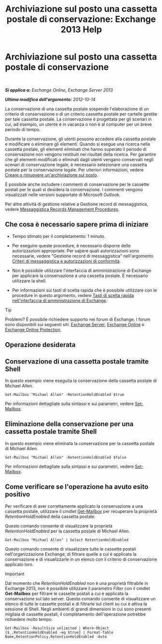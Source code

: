 ﻿---
title: 'Archiviazione sul posto una cassetta postale di conservazione: Exchange 2013 Help'
TOCTitle: Archiviazione sul posto una cassetta postale di conservazione
ms:assetid: 2baac4a7-3402-4142-bfb3-1649a950e677
ms:mtpsurl: https://technet.microsoft.com/it-it/library/Dd335168(v=EXCHG.150)
ms:contentKeyID: 50480307
ms.date: 05/22/2018
mtps_version: v=EXCHG.150
ms.translationtype: MT
---

# Archiviazione sul posto una cassetta postale di conservazione

 

_**Si applica a:** Exchange Online, Exchange Server 2013_

_**Ultima modifica dell'argomento:** 2012-10-14_

La conservazione di una cassetta postale sospende l'elaborazione di un criterio di conservazione o di un criterio cassetta postale per cartelle gestite per tale cassetta postale. La conservazione è progettata per gli scenari in cui, ad esempio, un utente è in vacanza o non è al computer per un breve periodo di tempo.

Durante la conservazione, gli utenti possono accedere alla cassetta postale e modificare o eliminare gli elementi. Quando si esegue una ricerca nella cassetta postale, gli elementi eliminati che hanno superato il periodo di conservazione non vengono restituiti nei risultati della ricerca. Per garantire che gli elementi modificati o eliminati dagli utenti vengano conservati negli scenari di conservazione legale, è necessario selezionare una cassetta postale per la conservazione legale. Per ulteriori informazioni, vedere [Creare o rimuovere un'archiviazione sul posto](create-or-remove-an-in-place-hold-exchange-2013-help.md).

È possibile anche includere i commenti di conservazione per le cassette postali per le quali si desidera la conservazione. I commenti vengono visualizzati nelle versioni supportate di Microsoft Outlook.

Per altre attività di gestione relative a Gestione record di messaggistica, vedere [Messaggistica Records Management Procedures](messaging-records-management-procedures-exchange-2013-help.md).

## Che cosa è necessario sapere prima di iniziare

  - Tempo stimato per il completamento: 1 minuto.

  - Per eseguire queste procedure, è necessario disporre delle autorizzazioni appropriate. Per sapere quali autorizzazioni sono necessarie, vedere "Gestione record di messaggistica" nell'argomento [Criteri di messaggistica e autorizzazioni di conformità](messaging-policy-and-compliance-permissions-exchange-2013-help.md).

  - Non è possibile utilizzare l'interfaccia di amministrazione di Exchange per applicare la conservazione a una cassetta postale. È necessario utilizzare la shell.

  - Per informazioni sui tasti di scelta rapida che è possibile utilizzare con le procedure in questo argomento, vedere [Tasti di scelta rapida nell'interfaccia di amministrazione di Exchange](keyboard-shortcuts-in-the-exchange-admin-center-exchange-online-protection-help.md).


> [!TIP]
> Problemi? È possibile richiedere supporto nei forum di Exchange. I forum sono disponibili sui seguenti siti: <A href="https://go.microsoft.com/fwlink/p/?linkid=60612">Exchange Server</A>, <A href="https://go.microsoft.com/fwlink/p/?linkid=267542">Exchange Online</A> o <A href="https://go.microsoft.com/fwlink/p/?linkid=285351">Exchange Online Protection</A>.



## Operazione desiderata

## Conservazione di una cassetta postale tramite Shell

In questo esempio viene eseguita la conservazione della cassetta postale di Michael Allen.

    Set-Mailbox "Michael Allen" -RetentionHoldEnabled $true

Per informazioni dettagliate sulla sintassi e sui parametri, vedere [Set-Mailbox](https://technet.microsoft.com/it-it/library/bb123981\(v=exchg.150\)).

## Eliminazione della conservazione per una cassetta postale tramite Shell

In questo esempio viene eliminata la conservazione per la cassetta postale di Michael Allen.

    Set-Mailbox "Michael Allen" -RetentionHoldEnabled $false

Per informazioni dettagliate sulla sintassi e sui parametri, vedere [Set-Mailbox](https://technet.microsoft.com/it-it/library/bb123981\(v=exchg.150\)).

## Come verificare se l'operazione ha avuto esito positivo

Per verificare di aver correttamente applicato la conservazione a una cassetta postale, utilizzare il cmdlet [Get-Mailbox](https://technet.microsoft.com/it-it/library/bb123685\(v=exchg.150\)) per recuperare la proprietà *RetentionHoldEnabled* della cassetta postale.

Questo comando consente di visualizzare la proprietà *RetentionHoldEnabled* per la cassetta postale di Michael Allen.

    Get-Mailbox "Michael Allen" | Select RetentionHoldEnabled

Questo comando consente di visualizzare tutte le cassette postali nell'organizzazione Exchange, di filtrare quelle a cui è applicata la conservazione e di visualizzarle in un elenco con il criterio di conservazione applicato loro.


> [!IMPORTANT]
> Dal momento che <EM>RetentionHoldEnabled</EM> non è una proprietà filtrabile in Exchange 2013, non è possibile utilizzare il parametro <EM>Filter</EM> con il cmdlet <STRONG>Get-Mailbox</STRONG> per filtrare le cassette postali a cui è applicata la conservazione sul lato server. Questo comando consente di visualizzare un elenco di tutte le cassette postali e di filtrarle sul client su cui è attiva la sessione di Shell. Negli ambienti di grandi dimensioni in cui sono presenti migliaia di cassette postali, il completamento dell'operazione potrebbe richiedere molto tempo.



    Get-Mailbox -ResultSize unlimited | Where-Object {$_.RetentionHoldEnabled -eq $true} | Format-Table Name,RetentionPolicy,RetentionHoldEnabled -Auto

